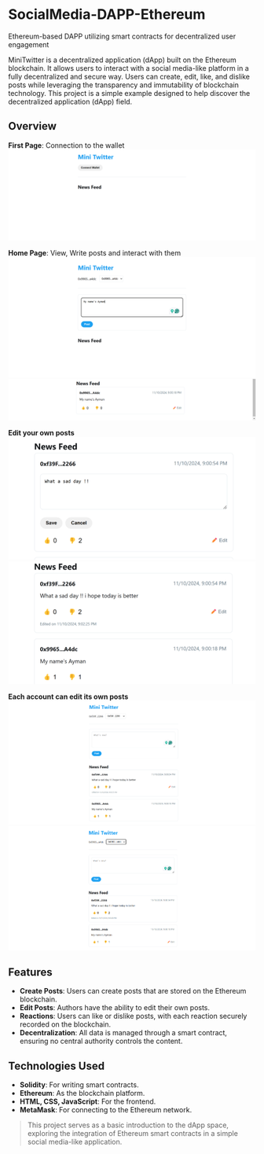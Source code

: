 # SocialMedia-DAPP-Ethereum
Ethereum-based DAPP utilizing smart contracts for decentralized user engagement

MiniTwitter is a decentralized application (dApp) built on the Ethereum blockchain. It allows users to interact with a social media-like platform in a fully decentralized and secure way. Users can create, edit, like, and dislike posts while leveraging the transparency and immutability of blockchain technology. This project is a simple example designed to help discover the decentralized application (dApp) field.

## Overview
**First Page**: Connection to the wallet  
![](readmepic/1.png)

**Home Page**: View, Write posts and interact with them  
![](readmepic/2.png)
![](readmepic/3.png)  

**Edit your own posts**  
![](readmepic/4.png)
![](readmepic/5.png)  

**Each account can edit its own posts**  
![](readmepic/6.png)  
![](readmepic/7.png)

## Features
- **Create Posts**: Users can create posts that are stored on the Ethereum blockchain.
- **Edit Posts**: Authors have the ability to edit their own posts.
- **Reactions**: Users can like or dislike posts, with each reaction securely recorded on the blockchain.
- **Decentralization**: All data is managed through a smart contract, ensuring no central authority controls the content.

## Technologies Used
- **Solidity**: For writing smart contracts.
- **Ethereum**: As the blockchain platform.
- **HTML, CSS, JavaScript**: For the frontend.
- **MetaMask**: For connecting to the Ethereum network.

> This project serves as a basic introduction to the dApp space, exploring the integration of Ethereum smart contracts in a simple social media-like application.

